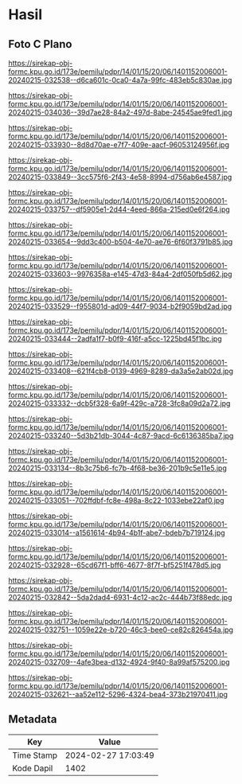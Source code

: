 # Hasil

## Foto C Plano

https://sirekap-obj-formc.kpu.go.id/173e/pemilu/pdpr/14/01/15/20/06/1401152006001-20240215-032538--d6ca601c-0ca0-4a7a-99fc-483eb5c830ae.jpg

https://sirekap-obj-formc.kpu.go.id/173e/pemilu/pdpr/14/01/15/20/06/1401152006001-20240215-034036--39d7ae28-84a2-497d-8abe-24545ae9fed1.jpg

https://sirekap-obj-formc.kpu.go.id/173e/pemilu/pdpr/14/01/15/20/06/1401152006001-20240215-033930--8d8d70ae-e7f7-409e-aacf-96053124956f.jpg

https://sirekap-obj-formc.kpu.go.id/173e/pemilu/pdpr/14/01/15/20/06/1401152006001-20240215-033849--3cc575f6-2f43-4e58-8994-d756ab6e4587.jpg

https://sirekap-obj-formc.kpu.go.id/173e/pemilu/pdpr/14/01/15/20/06/1401152006001-20240215-033757--df5905e1-2d44-4eed-866a-215ed0e6f264.jpg

https://sirekap-obj-formc.kpu.go.id/173e/pemilu/pdpr/14/01/15/20/06/1401152006001-20240215-033654--9dd3c400-b504-4e70-ae76-6f60f3791b85.jpg

https://sirekap-obj-formc.kpu.go.id/173e/pemilu/pdpr/14/01/15/20/06/1401152006001-20240215-033603--9976358a-e145-47d3-84a4-2df050fb5d62.jpg

https://sirekap-obj-formc.kpu.go.id/173e/pemilu/pdpr/14/01/15/20/06/1401152006001-20240215-033529--f955801d-ad09-44f7-9034-b2f9059bd2ad.jpg

https://sirekap-obj-formc.kpu.go.id/173e/pemilu/pdpr/14/01/15/20/06/1401152006001-20240215-033444--2adfa1f7-b0f9-416f-a5cc-1225bd45f1bc.jpg

https://sirekap-obj-formc.kpu.go.id/173e/pemilu/pdpr/14/01/15/20/06/1401152006001-20240215-033408--621f4cb8-0139-4969-8289-da3a5e2ab02d.jpg

https://sirekap-obj-formc.kpu.go.id/173e/pemilu/pdpr/14/01/15/20/06/1401152006001-20240215-033332--dcb5f328-6a9f-429c-a728-3fc8a09d2a72.jpg

https://sirekap-obj-formc.kpu.go.id/173e/pemilu/pdpr/14/01/15/20/06/1401152006001-20240215-033240--5d3b21db-3044-4c87-9acd-6c6136385ba7.jpg

https://sirekap-obj-formc.kpu.go.id/173e/pemilu/pdpr/14/01/15/20/06/1401152006001-20240215-033134--8b3c75b6-fc7b-4f68-be36-201b9c5e11e5.jpg

https://sirekap-obj-formc.kpu.go.id/173e/pemilu/pdpr/14/01/15/20/06/1401152006001-20240215-033051--702ffdbf-fc8e-498a-8c22-1033ebe22af0.jpg

https://sirekap-obj-formc.kpu.go.id/173e/pemilu/pdpr/14/01/15/20/06/1401152006001-20240215-033014--a1561614-4b94-4b1f-abe7-bdeb7b719124.jpg

https://sirekap-obj-formc.kpu.go.id/173e/pemilu/pdpr/14/01/15/20/06/1401152006001-20240215-032928--65cd67f1-bff6-4677-8f7f-bf5251f478d5.jpg

https://sirekap-obj-formc.kpu.go.id/173e/pemilu/pdpr/14/01/15/20/06/1401152006001-20240215-032842--5da2dad4-6931-4c12-ac2c-444b73f88edc.jpg

https://sirekap-obj-formc.kpu.go.id/173e/pemilu/pdpr/14/01/15/20/06/1401152006001-20240215-032751--1059e22e-b720-46c3-bee0-ce82c826454a.jpg

https://sirekap-obj-formc.kpu.go.id/173e/pemilu/pdpr/14/01/15/20/06/1401152006001-20240215-032709--4afe3bea-d132-4924-9f40-8a99af575200.jpg

https://sirekap-obj-formc.kpu.go.id/173e/pemilu/pdpr/14/01/15/20/06/1401152006001-20240215-032621--aa52e112-5296-4324-bea4-373b21970411.jpg


## Metadata

| Key        | Value               |
| ---------- | ------------------- |
| Time Stamp | 2024-02-27 17:03:49 |
| Kode Dapil | 1402                |



